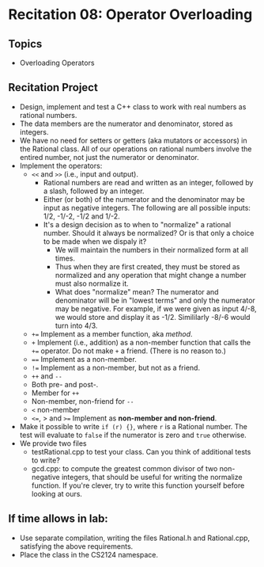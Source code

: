 # Recitation 08: Operator Overloading
## Topics
* Overloading Operators
## Recitation Project
* Design, implement and test a C++ class to work with real numbers as rational numbers.
* The data members are the numerator and denominator, stored as integers.
* We have no need for setters or getters (aka mutators or accessors) in the Rational class. All of our operations on rational numbers involve the entired number, not just the numerator or denominator.
* Implement the operators:
    * `<<` and `>>` (i.e., input and output).
        * Rational numbers are read and written as an integer, followed by a slash, followed by an integer.
        * Either (or both) of the numerator and the denominator may be input as negative integers. The following are all possible inputs: 1/2, -1/-2, -1/2 and 1/-2.
        * It's a design decision as to when to "normalize" a rational number. Should it always be normalized? Or is that only a choice to be made when we dispaly it?
            * We will maintain the numbers in their normalized form at all times.
            * Thus when they are first created, they must be stored as normalized and any operation that might change a number must also normalize it.
            * What does "normalize" mean? The numerator and denominator will be in "lowest terms" and only the numerator may be negative. For example, if we were given as input 4/-8, we would store and display it as -1/2. Simililarly -8/-6 would turn into 4/3.
    * `+=` Implement as a member function, aka *method*.
    * `+` Implement (i.e., addition) as a non-member function that calls the `+=` operator. Do not make `+` a friend. (There is no reason to.)
    * `==` Implement as a non-member.
    * `!=` Implement as a non-member, but not as a friend.
    * `++` and `--`
    * Both pre- and post-.
    * Member for `++`
    * Non-member, non-friend for `--`
    * `<` non-member
    * `<=`, > and `>=` Implement as **non-member and non-friend**.
* Make it possible to write `if (r) {}`, where `r` is a Rational number. The test will evaluate to `false` if the numerator is zero and `true` otherwise.
* We provide two files
    * testRational.cpp to test your class. Can you think of additional tests to write?
    * gcd.cpp: to compute the greatest common divisor of two non-negative integers, that should be useful for writing the normalize function. If you're clever, try to write this function yourself before looking at ours.
## If time allows in lab:
* Use separate compilation, writing the files Rational.h and Rational.cpp, satisfying the above requirements.
* Place the class in the CS2124 namespace.
